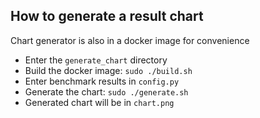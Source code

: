 ## How to generate a result chart
Chart generator is also in a docker image for convenience

* Enter the `generate_chart` directory
* Build the docker image: `sudo ./build.sh`
* Enter benchmark results in `config.py`
* Generate the chart: `sudo ./generate.sh`
* Generated chart will be in `chart.png`